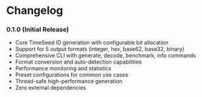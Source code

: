 # Changelog

### 0.1.0 (Initial Release)
- Core TimeSeed ID generation with configurable bit allocation
- Support for 5 output formats (integer, hex, base62, base32, binary)
- Comprehensive CLI with generate, decode, benchmark, info commands
- Format conversion and auto-detection capabilities
- Performance monitoring and statistics
- Preset configurations for common use cases
- Thread-safe high-performance generation
- Zero external dependencies

